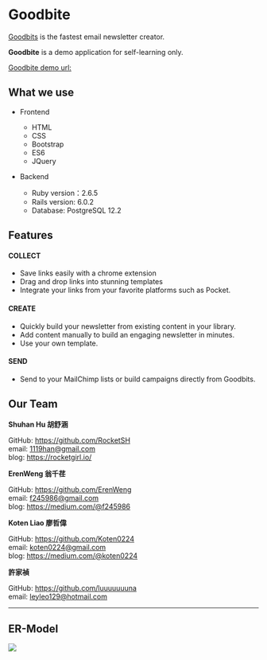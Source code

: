 # Goodbite

[Goodbits](https://goodbits.io/) is the fastest email newsletter creator.

**Goodbite** is a demo application for self-learning only.

[Goodbite demo url:](#)

## What we use

* Frontend
   - HTML
   - CSS
   - Bootstrap
   - ES6
   - JQuery 

* Backend
   - Ruby version：2.6.5
   - Rails version: 6.0.2 
   - Database: PostgreSQL 12.2
   
## Features 

#### COLLECT
    
  - Save links easily with a chrome extension
  - Drag and drop links into stunning templates
  - Integrate your links from your favorite platforms such as Pocket. 

#### CREATE 

  - Quickly build your newsletter from existing content in your library.
  - Add content manually to build an engaging newsletter in minutes.
  - Use your own template.

#### SEND

  - Send to your MailChimp lists or build campaigns directly from Goodbits.

## Our Team

**Shuhan Hu 胡舒涵**

  GitHub: https://github.com/RocketSH \
  email: 1119han@gmail.com \
  blog: https://rocketgirl.io/ 
  
**ErenWeng 翁千荏**

  GitHub: https://github.com/ErenWeng \
  email: f245986@gmail.com \
  blog: https://medium.com/@f245986
  
**Koten Liao 廖哲偉**

  GitHub: https://github.com/Koten0224 \
  email: koten0224@gmail.com \
  blog: https://medium.com/@koten0224

**許家禎**

  GitHub: https://github.com/luuuuuuuna \
  email: leyleo129@hotmail.com

---
## ER-Model

![](goodbite/ER.png)

